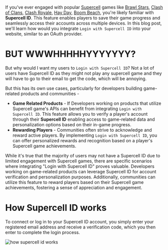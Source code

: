 If you've ever engaged with popular [Supercell](https://supercell.com/) games like [Brawl Stars](https://supercell.com/en/games/brawlstars/), [Clash of Clans](https://supercell.com/en/games/clashofclans), [Clash Royale](https://supercell.com/en/games/clashroyale), [Hay Day](https://supercell.com/en/games/hayday), [Boom Beach](https://supercell.com/en/games/boombeach), you're likely familiar with **Supercell ID**. This feature enables players to save their game progress and seamlessly access their accounts across multiple devices. In this blog post, we'll learn how would you integrate `Login with Supercell ID` into your website, similar to an OAuth provider.

# BUT WWWHHHHHYYYYYYY?

But why would I want my users to `Login with Supercell ID`? Not a lot of users have Supercell ID as they might not play any supercell game and they will have to go to their email to get the code, which will be annoying.

But this has its own use cases, particularly for developers building game-related products and communities - 

- __**Game Related Products**__ - If Developers working on products that utilize Supercell game's APIs can benefit from integrating `Login with Supercell ID`. This feature allows you to verify a player's account through their **Supercell ID** enabling access to game-related data and personalization options based on their in-game progress.
- __**Rewarding Players**__ - Communities often strive to acknowledge and reward active players. By implementing `Login with Supercell ID`,  you can offer personalized rewards and recognition based on a player's Supercell game achievements.

While it's true that the majority of users may not have a Supercell ID due to limited engagement with Supercell games, there are specific scenarios where integrating "Login with Supercell ID" proves valuable. Developers working on game-related products can leverage Supercell ID for account verification and personalization purposes. Additionally, communities can utilize this feature to reward players based on their Supercell game achievements, fostering a sense of appreciation and engagement.

# How Supercell ID works

To connect or log in to your Supercell ID account, you simply enter your registered email address and receive a verification code, which you then enter to complete the login process.

![how supercell id works](https://us-east-1.tixte.net/uploads/yxsh.is-from.space/supercell_id.png)
